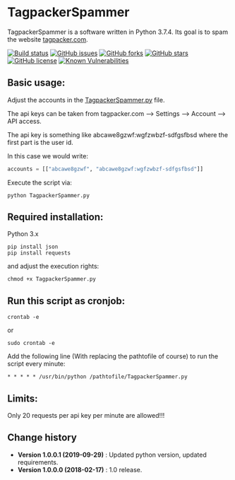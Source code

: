 TagpackerSpammer
====================================
TagpackerSpammer is a software written in Python 3.7.4. Its goal is to spam the website [tagpacker.com](https://tagpacker.com).

[![Build status](https://ci.appveyor.com/api/projects/status/du912lbew4k86yab?svg=true)](https://ci.appveyor.com/project/SeppPenner/tagpackerspammer)
[![GitHub issues](https://img.shields.io/github/issues/SeppPenner/TagpackerSpammer.svg)](https://github.com/SeppPenner/TagpackerSpammer/issues)
[![GitHub forks](https://img.shields.io/github/forks/SeppPenner/TagpackerSpammer.svg)](https://github.com/SeppPenner/TagpackerSpammer/network)
[![GitHub stars](https://img.shields.io/github/stars/SeppPenner/TagpackerSpammer.svg)](https://github.com/SeppPenner/TagpackerSpammer/stargazers)
[![GitHub license](https://img.shields.io/badge/license-AGPL-blue.svg)](https://raw.githubusercontent.com/SeppPenner/TagpackerSpammer/master/License.txt)
[![Known Vulnerabilities](https://snyk.io/test/github/SeppPenner/TagpackerSpammer/badge.svg)](https://snyk.io/test/github/SeppPenner/TagpackerSpammer)

## Basic usage:
Adjust the accounts in the [TagpackerSpammer.py](https://github.com/SeppPenner/TagpackerSpammer/blob/master/TagpackerSpammer.py) file.

The api keys can be taken from tagpacker.com --> Settings --> Account --> API access.

The api key is something like abcawe8gzwf:wgfzwbzf-sdfgsfbsd where the first part is the user id.

In this case we would write:

```python
accounts = [["abcawe8gzwf", "abcawe8gzwf:wgfzwbzf-sdfgsfbsd"]]
```

Execute the script via:

```batch
python TagpackerSpammer.py
```

## Required installation:
Python 3.x

```batch
pip install json
pip install requests
```

and adjust the execution rights:

```batch
chmod +x TagpackerSpammer.py
```

## Run this script as cronjob:

```batch
crontab -e
```

or 

```batch
sudo crontab -e 
```

Add the following line (With replacing the pathtofile of course) to run the script every minute:

```batch
* * * * * /usr/bin/python /pathtofile/TagpackerSpammer.py
```

## Limits:
Only 20 requests per api key per minute are allowed!!!

Change history
--------------

* **Version 1.0.0.1 (2019-09-29)** : Updated python version, updated requirements.
* **Version 1.0.0.0 (2018-02-17)** : 1.0 release.